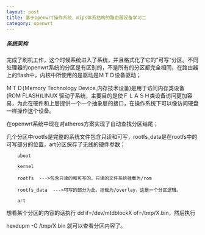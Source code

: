 ```yaml
---
layout: post
title: 基于openwrt操作系统，mips体系结构的路由器设备学习二
category: openwrt
---
```


##### 系统架构

完成了刷机工作，这个时候系统进入了系统，并且格式化了它的"可写"分区。不同处理器的openwrt系统的分区是有区别的，不是所有的分区都完全相同，在路由器上的flash中，内核中所使用的是驱动是ＭＴＤ设备驱动；

ＭＴＤ(Ｍemory Technology Device,内存技术设备)是用于访问内存类设备(ROM FLASH)LINUX 驱动子系统，主要目的是使ＦＬＡＳＨ类设备访问更加容易，为此在硬件和上层提供一个一个抽象层的接口，在操作系统下可以像访问硬盘一样操作这个设备。

在openwrt系统中现在对atheros方案实现了自动查找分区结尾；

几个分区中rootfs是完整的系统文件包含只读和可写，rootfs_data是在rootfs中的可写部分的位置，art分区保存了无线的硬件参数；

		uboot

		kernel

		rootfs  --->包含只读的和可写的，只读的文件系统挂载为/rom

		rootfs_data  --->可写的部分为此，挂载为/overlay，这是一个分区逻辑。

		art

想看某个分区的内容的话执行 dd if=/dev/mtdblockX of=/tmp/X.bin，然后执行

hexdupm -C /tmp/X.bin 就可以查看分区内容了。



